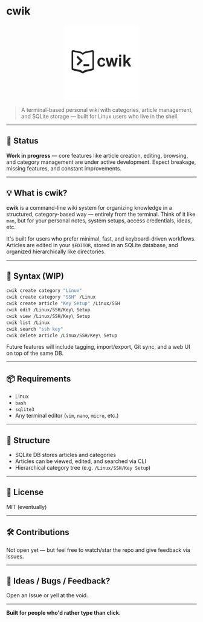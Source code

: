 # cwik
<p align="center">
  <img src="logo.png" alt="cwik logo" width="200" />
</p>


> A terminal-based personal wiki with categories, article management, and SQLite storage — built for Linux users who live in the shell.

---

## 🚧 Status

**Work in progress** — core features like article creation, editing, browsing, and category management are under active development. Expect breakage, missing features, and constant improvements.

---

## 💡 What is cwik?

**cwik** is a command-line wiki system for organizing knowledge in a structured, category-based way — entirely from the terminal. Think of it like `man`, but for your personal notes, system setups, access credentials, ideas, etc.

It's built for users who prefer minimal, fast, and keyboard-driven workflows. Articles are edited in your `$EDITOR`, stored in an SQLite database, and organized hierarchically like directories.

---

## 🔧 Syntax (WIP)

```bash
cwik create category "Linux"
cwik create category "SSH" /Linux
cwik create article "Key Setup" /Linux/SSH
cwik edit /Linux/SSH/Key\ Setup
cwik view /Linux/SSH/Key\ Setup
cwik list /Linux
cwik search "ssh key"
cwik delete article /Linux/SSH/Key\ Setup
```

Future features will include tagging, import/export, Git sync, and a web UI on top of the same DB.

---

## 📦 Requirements

- Linux
- `bash`
- `sqlite3`
- Any terminal editor (`vim`, `nano`, `micro`, etc.)

---

## 📁 Structure

- SQLite DB stores articles and categories
- Articles can be viewed, edited, and searched via CLI
- Hierarchical category tree (e.g. `/Linux/SSH/Key Setup`)

---

## 📜 License

MIT (eventually)

---

## 🛠 Contributions

Not open yet — but feel free to watch/star the repo and give feedback via Issues.

---

## 💬 Ideas / Bugs / Feedback?

Open an Issue or yell at the void.

---

**Built for people who'd rather type than click.**
